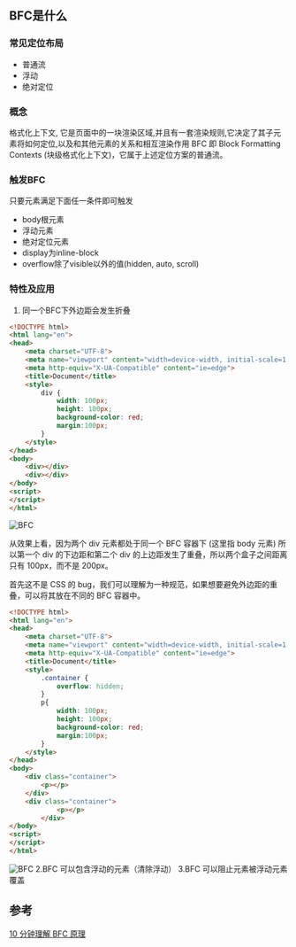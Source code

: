 ## BFC是什么

### 常见定位布局

- 普通流
- 浮动
- 绝对定位

### 概念
格式化上下文, 它是页面中的一块渲染区域,并且有一套渲染规则,它决定了其子元素将如何定位,以及和其他元素的关系和相互渲染作用
BFC 即 Block Formatting Contexts (块级格式化上下文)，它属于上述定位方案的普通流。

### 触发BFC
只要元素满足下面任一条件即可触发
- body根元素
- 浮动元素
- 绝对定位元素
- display为inline-block
- overflow除了visible以外的值(hidden, auto, scroll)

### 特性及应用
1. 同一个BFC下外边距会发生折叠
```html
<!DOCTYPE html>
<html lang="en">
<head>
    <meta charset="UTF-8">
    <meta name="viewport" content="width=device-width, initial-scale=1.0">
    <meta http-equiv="X-UA-Compatible" content="ie=edge">
    <title>Document</title>
    <style>
        div {
            width: 100px;
            height: 100px;
            background-color: red;
            margin:100px;
        }
    </style>
</head>
<body>
    <div></div>
    <div></div>
</body>
<script>
</script>
</html>
```
![BFC](https://cdn.suisuijiang.com/ImageMessage/5adad39555703565e79040fa_1555513552484.png?width=582&height=778&imageView2/3/w/178/h/240)

从效果上看，因为两个 div 元素都处于同一个 BFC 容器下 (这里指 body 元素) 所以第一个 div 的下边距和第二个 div 的上边距发生了重叠，所以两个盒子之间距离只有 100px，而不是 200px。

首先这不是 CSS 的 bug，我们可以理解为一种规范，如果想要避免外边距的重叠，可以将其放在不同的 BFC 容器中。


```html
<!DOCTYPE html>
<html lang="en">
<head>
    <meta charset="UTF-8">
    <meta name="viewport" content="width=device-width, initial-scale=1.0">
    <meta http-equiv="X-UA-Compatible" content="ie=edge">
    <title>Document</title>
    <style>
        .container {
            overflow: hidden;
        }
        p{
            width: 100px;
            height: 100px;
            background-color: red;
            margin:100px;
        }
    </style>
</head>
<body>
    <div class="container">
        <p></p>
    </div>
    <div class="container">
            <p></p>
        </div>
</body>
<script>
</script>
</html>
```
![BFC](https://cdn.suisuijiang.com/ImageMessage/5adad39555703565e79040fa_1555513722801.png?width=744&height=936&imageView2/3/w/189/h/240)
2.BFC 可以包含浮动的元素（清除浮动）
3.BFC 可以阻止元素被浮动元素覆盖




## 参考
[10 分钟理解 BFC 原理](https://zhuanlan.zhihu.com/p/25321647)




